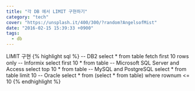```yaml
---
title: "각 DB 에서 LIMIT 구현하기"
category: "tech"
cover: "https://unsplash.it/400/300/?random?AngelsofMist"
date: "2016-02-15 15:39:33 +0900"
tags: 
  - db
---
```


LIMIT 구현
{% highlight sql %}
-- DB2
select * from table fetch first 10 rows only
-- Informix
select first 10 * from table
-- Microsoft SQL Server and Access
select top 10 * from table
-- MySQL and PostgreSQL
select * from table limit 10
-- Oracle
select * from (select * from table) where rownum <= 10
{% endhighlight %}

